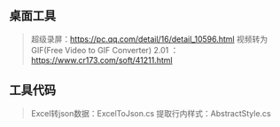 ## 桌面工具

> 超级录屏：https://pc.qq.com/detail/16/detail_10596.html
> 视频转为GIF(Free Video to GIF Converter) 2.01 ：https://www.cr173.com/soft/41211.html


## 工具代码

> Excel转json数据：ExcelToJson.cs
> 提取行内样式：AbstractStyle.cs